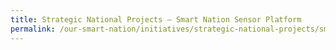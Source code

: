 ```yaml
---
title: Strategic National Projects – Smart Nation Sensor Platform  
permalink: /our-smart-nation/initiatives/strategic-national-projects/smart-nation-sensor-platform
---
```


